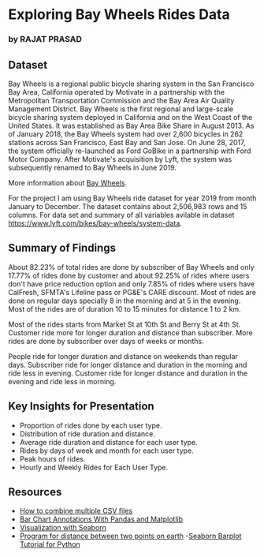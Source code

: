 # Exploring Bay Wheels Rides Data
### by RAJAT PRASAD

## Dataset

Bay Wheels is a regional public bicycle sharing system in the San Francisco Bay Area, California operated by Motivate in a partnership with the Metropolitan Transportation Commission and the Bay Area Air Quality Management District. Bay Wheels is the first regional and large-scale bicycle sharing system deployed in California and on the West Coast of the United States. It was established as Bay Area Bike Share in August 2013. As of January 2018, the Bay Wheels system had over 2,600 bicycles in 262 stations across San Francisco, East Bay and San Jose. On June 28, 2017, the system officially re-launched as Ford GoBike in a partnership with Ford Motor Company. After Motivate's acquisition by Lyft, the system was subsequently renamed to Bay Wheels in June 2019.

More information about [Bay Wheels](https://en.wikipedia.org/wiki/Bay_Wheels).

For the project I am using Bay Wheels ride dataset for year 2019 from month January to December. The dataset contains about 2,506,983 rows and 15 columns. For data set and summary of all variables avilable in dataset https://www.lyft.com/bikes/bay-wheels/system-data.

## Summary of Findings

About 82.23% of total rides are done by subscriber of Bay Wheels and only 17.77% of rides done by customer and about 92.25% of rides where users don't have price reduction option and only 7.85% of rides where users have CalFresh, SFMTA's Lifeline pass or PG&E's CARE discount.
Most of rides are done on regular days specially 8 in the morning and at 5 in the evening. Most of the rides are of duration 10 to 15 minutes for distance 1 to 2 km.

Most of the rides starts from Market St at 10th St and Berry St at 4th St. Customer ride more for longer duration and distance than subscriber. More rides are done by subscriber over days of weeks or months.

People ride for longer duration and distance on weekends than regular days. Subscriber ride for longer distance and duration in the morning and ride less in evening. Customer ride for longer distance and duration in the evening and ride less in morning.


## Key Insights for Presentation

- Proportion of rides done by each user type.
- Distribution of ride duration and distance.
- Average ride duration and distance for each user type.
- Rides by days of week and month for each user type.
- Peak hours of rides.
- Hourly and Weekly Rides for Each User Type.

## Resources

- [How to combine multiple CSV files](https://www.freecodecamp.org/news/how-to-combine-multiple-csv-files-with-8-lines-of-code-265183e0854/)
- [Bar Chart Annotations With Pandas and Matplotlib](https://robertmitchellv.com/blog-bar-chart-annotations-pandas-mpl.html)
- [Visualization with Seaborn](https://jakevdp.github.io/PythonDataScienceHandbook/04.14-visualization-with-seaborn.html)
- [Program for distance between two points on earth](https://www.geeksforgeeks.org/program-distance-two-points-earth/#:~:text=For%20this%20divide%20the%20values,is%20the%20radius%20of%20Earth.)
-[Seaborn Barplot Tutorial for Python](https://wellsr.com/python/seaborn-barplot-tutorial-for-python/#:~:text=If%20you%20want%20to%20display,have%20to%20do%20work%20around.&text=You%20can%20see%20that%20the,be%20stored%20in%20a%20variable.)